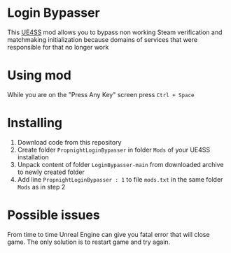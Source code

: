 # Login Bypasser
This [UE4SS](https://github.com/UE4SS-RE/RE-UE4SS) mod allows you to bypass non working Steam verification
and matchmaking initialization because domains of services that were responsible for that no longer work

# Using mod
While you are on the "Press Any Key" screen press `Ctrl + Space`

# Installing
1. Download code from this repository
2. Create folder `PropnightLoginBypasser` in folder `Mods` of your UE4SS installation
3. Unpack content of folder `LoginBypasser-main` from downloaded archive to newly created folder
4. Add line `PropnightLoginBypasser : 1` to file `mods.txt` in the same folder `Mods` as in step 2

# Possible issues
From time to time Unreal Engine can give you fatal error that will close game. The only solution is to restart game and try again.
